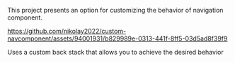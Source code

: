 This project presents an option for customizing the behavior of navigation component. 



https://github.com/nikolay2022/custom-navcomponent/assets/94001931/b829989e-0313-441f-8ff5-03d5ad8f39f9



Uses a custom back stack that allows you to achieve the desired behavior
